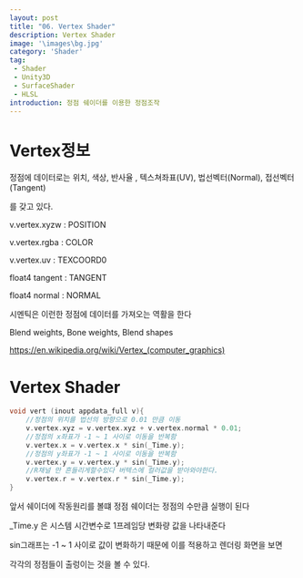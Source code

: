 ```yaml
---
layout: post
title: "06. Vertex Shader"
description: Vertex Shader
image: '\images\bg.jpg'
category: 'Shader'
tag:
 - Shader
 - Unity3D
 - SurfaceShader
 - HLSL
introduction: 정점 쉐이더를 이용한 정점조작
---
```




# Vertex정보 

정점에 데이터로는 위치, 색상, 반사율 , 텍스쳐좌표(UV),  법선벡터(Normal), 접선벡터(Tangent)

를 갖고 있다.

v.vertex.xyzw : POSITION

v.vertex.rgba : COLOR

v.vertex.uv : TEXCOORD0

float4 tangent : TANGENT

float4 normal : NORMAL

시멘틱은 이런한 정점에 데이터를 가져오는 역활을 한다



Blend weights, Bone weights, Blend shapes

https://en.wikipedia.org/wiki/Vertex_(computer_graphics)



# Vertex Shader

```c++
void vert (inout appdata_full v){
    //정점의 위치를 법선의 방향으로 0.01 만큼 이동
    v.vertex.xyz = v.vertex.xyz + v.vertex.normal * 0.01;
    //정점의 x좌표가 -1 ~ 1 사이로 이동을 반복함
    v.vertex.x = v.vertex.x * sin(_Time.y);
    //정점의 y좌표가 -1 ~ 1 사이로 이동을 반복함
    v.vertex.y = v.vertex.y * sin(_Time.y);
    //R채널 만 흔들리게할수있다 버텍스에 컬러값을 받아와야한다.
    v.vertex.r = v.vertex.r * sin(_Time.y);
}
```

앞서 쉐이더에 작동원리를 볼떄 정점 쉐이더는 정점의 수만큼 실행이 된다 

_Time.y 은 시스템 시간변수로  1프레임당 변화량 값을 나타내준다

sin그래프는 -1 ~ 1 사이로 값이 변화하기 때문에 이를 적용하고 렌더링 화면을 보면 

각각의 정점들이 출렁이는 것을 볼 수 있다.



